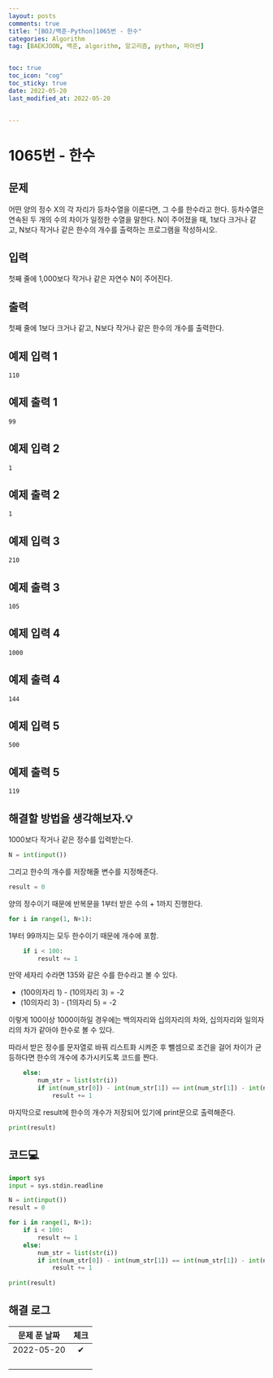 ```yaml
---
layout: posts
comments: true
title: "[BOJ/백준-Python]1065번 - 한수"
categories: Algorithm
tag: [BAEKJOON, 백준, algorithm, 알고리즘, python, 파이썬]


toc: true
toc_icon: "cog"
toc_sticky: true
date: 2022-05-20
last_modified_at: 2022-05-20


---
```




# 1065번 - 한수



## 문제

어떤 양의 정수 X의 각 자리가 등차수열을 이룬다면, 그 수를 한수라고 한다. 등차수열은 연속된 두 개의 수의 차이가 일정한 수열을 말한다. N이 주어졌을 때, 1보다 크거나 같고, N보다 작거나 같은 한수의 개수를 출력하는 프로그램을 작성하시오. 



## 입력

첫째 줄에 1,000보다 작거나 같은 자연수 N이 주어진다.



## 출력

첫째 줄에 1보다 크거나 같고, N보다 작거나 같은 한수의 개수를 출력한다.



## 예제 입력 1 

```
110
```



## 예제 출력 1

```
99
```



## 예제 입력 2 

```
1
```



## 예제 출력 2

```
1
```



## 예제 입력 3 

```
210
```



## 예제 출력 3

```
105
```



## 예제 입력 4 

```
1000
```



## 예제 출력 4

```
144
```



## 예제 입력 5 

```
500
```



## 예제 출력 5

```
119
```



##  해결할 방법을 생각해보자.💡

1000보다 작거나 같은 정수를 입력받는다.

```python
N = int(input())
```

그리고 한수의 개수를 저장해줄 변수를 지정해준다.

```python
result = 0
```

양의 정수이기 때문에 반복문을 1부터 받은 수의 + 1까지 진행한다.

```python
for i in range(1, N+1):
```

1부터 99까지는 모두 한수이기 때문에 개수에 포함.

```python
	if i < 100:
        result += 1
```

만약 세자리 수라면 135와 같은 수를 한수라고 볼 수 있다. 

* (100의자리 1) - (10의자리 3) = -2
* (10의자리 3) - (1의자리 5) = -2

이렇게 100이상 1000이하일 경우에는 백의자리와 십의자리의 차와, 십의자리와 일의자리의 차가 같아야 한수로 볼 수 있다.

따라서 받은 정수를 문자열로 바꿔 리스트화 시켜준 후 뺄셈으로 조건을 걸어 차이가 균등하다면 한수의 개수에 추가시키도록 코드를 짠다.

```python
	else:
        num_str = list(str(i))
        if int(num_str[0]) - int(num_str[1]) == int(num_str[1]) - int(num_str[2]):
            result += 1
```

마지막으로 result에 한수의 개수가 저장되어 있기에 print문으로 출력해준다.

```python
print(result)
```





## 코드💻

```python
import sys
input = sys.stdin.readline

N = int(input())
result = 0

for i in range(1, N+1):
    if i < 100:
        result += 1
    else:
        num_str = list(str(i))
        if int(num_str[0]) - int(num_str[1]) == int(num_str[1]) - int(num_str[2]):
            result += 1
            
print(result)
```





## 해결 로그 

| 문제 푼 날짜 | 체크 |
| :----------: | :--: |
|  2022-05-20  |  ✔   |
|              |      |
|              |      |
|              |      |
|              |      |



